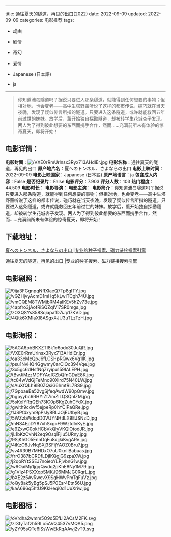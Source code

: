 
---
title: 通往夏天的隧道，再见的出口(2022)
date: 2022-09-09
updated: 2022-09-09
categories: 电影推荐
tags:
- 动画
- 剧情
- 奇幻
- 爱情

- Japanese (日本語)
- ja
---


> 你知道浦岛隧道吗？据说只要进入那条隧道，就能得到任何想要的事物；但相对地，也会变老——高中生塔野薰听说了这样的都市传说，碰巧就在当天夜晚，发现了疑似传言所指的隧道。只要进入这条隧道，或许就能救回五年前过世的妹妹。放学后，薰开始独自探勘隧道，却被转学生花城杏子发现。两人为了得到彼此想要的东西而携手合作，然而……充满前所未有体验的惊奇夏天，即将开始！

## **电影详情**：

**电影封面**：<img src="https://image.tmdb.org/t/p/w200/VXE0rRmUrlnsx3Ryx713AHdlEr.jpg" alt="/VXE0rRmUrlnsx3Ryx713AHdlEr.jpg" title="/VXE0rRmUrlnsx3Ryx713AHdlEr.jpg">
**电影名称**：通往夏天的隧道，再见的出口
**原产地片名**：夏へのトンネル、さよならの出口
**电影上映时间**：2022-09-09
**电影上映国家**：Japanese (日本語)
**原产地语言**：ja
**包含成人内容**：False
**是否纪录片**：False
**电影评分**：7.903
**评分人数**：103
**热门程度**：44.509
**电影时长**：
**电影导演**：
**电影主演**：
**电影简介**：你知道浦岛隧道吗？据说只要进入那条隧道，就能得到任何想要的事物；但相对地，也会变老——高中生塔野薰听说了这样的都市传说，碰巧就在当天夜晚，发现了疑似传言所指的隧道。只要进入这条隧道，或许就能救回五年前过世的妹妹。放学后，薰开始独自探勘隧道，却被转学生花城杏子发现。两人为了得到彼此想要的东西而携手合作，然而……充满前所未有体验的惊奇夏天，即将开始！

## **下载地址**：
[夏へのトンネル、さよならの出口 |专业的种子搜索、磁力链接搜索引擎](https://movie.amd794.com:2083/?search=%E5%A4%8F%E3%81%B8%E3%81%AE%E3%83%88%E3%83%B3%E3%83%8D%E3%83%AB%E3%80%81%E3%81%95%E3%82%88%E3%81%AA%E3%82%89%E3%81%AE%E5%87%BA%E5%8F%A3&ordering=&mode=match_phrase&page_size=10&page=1)

[通往夏天的隧道，再见的出口 |专业的种子搜索、磁力链接搜索引擎](https://movie.amd794.com:2083/?search=%E9%80%9A%E5%BE%80%E5%A4%8F%E5%A4%A9%E7%9A%84%E9%9A%A7%E9%81%93%EF%BC%8C%E5%86%8D%E8%A7%81%E7%9A%84%E5%87%BA%E5%8F%A3&ordering=&mode=match_phrase&page_size=10&page=1)
 

## **电影剧照**：
<img src="https://image.tmdb.org/t/p/original/9ija3FGgnpqNfIXlaeQ7Tp8gITY.jpg" alt="/9ija3FGgnpqNfIXlaeQ7Tp8gITY.jpg" title="/9ija3FGgnpqNfIXlaeQ7Tp8gITY.jpg"><img src="https://image.tmdb.org/t/p/original/vGZHjvyAcmD1mHg5kLwITCgh74U.jpg" alt="/vGZHjvyAcmD1mHg5kLwITCgh74U.jpg" title="/vGZHjvyAcmD1mHg5kLwITCgh74U.jpg"><img src="https://image.tmdb.org/t/p/original/vmCQEM8TWMjbRM4aIKEv5hZv73e.jpg" alt="/vmCQEM8TWMjbRM4aIKEv5hZv73e.jpg" title="/vmCQEM8TWMjbRM4aIKEv5hZv73e.jpg"><img src="https://image.tmdb.org/t/p/original/4apfro3jAofRiSQZqIVi7SR0mgs.jpg" alt="/4apfro3jAofRiSQZqIVi7SR0mgs.jpg" title="/4apfro3jAofRiSQZqIVi7SR0mgs.jpg"><img src="https://image.tmdb.org/t/p/original/zO3QSYs858SqiapafD7iJp17KVD.jpg" alt="/zO3QSYs858SqiapafD7iJp17KVD.jpg" title="/zO3QSYs858SqiapafD7iJp17KVD.jpg"><img src="https://image.tmdb.org/t/p/original/4Qtk6XMIaXl8ASgxXJU3uTLzTzH.jpg" alt="/4Qtk6XMIaXl8ASgxXJU3uTLzTzH.jpg" title="/4Qtk6XMIaXl8ASgxXJU3uTLzTzH.jpg">

## **电影海报**：
<img src="https://image.tmdb.org/t/p/original/5AGA6pbBKXZTI8k1c6odx30JuQR.jpg" alt="/5AGA6pbBKXZTI8k1c6odx30JuQR.jpg" title="/5AGA6pbBKXZTI8k1c6odx30JuQR.jpg"><img src="https://image.tmdb.org/t/p/original/VXE0rRmUrlnsx3Ryx713AHdlEr.jpg" alt="/VXE0rRmUrlnsx3Ryx713AHdlEr.jpg" title="/VXE0rRmUrlnsx3Ryx713AHdlEr.jpg"><img src="https://image.tmdb.org/t/p/original/oa33cMcQpJ6fLCSHpRQwx6Vg1lK.jpg" alt="/oa33cMcQpJ6fLCSHpRQwx6Vg1lK.jpg" title="/oa33cMcQpJ6fLCSHpRQwx6Vg1lK.jpg"><img src="https://image.tmdb.org/t/p/original/psu1NvHQ4Ggwmy0arCiQc394Vqe.jpg" alt="/psu1NvHQ4Ggwmy0arCiQc394Vqe.jpg" title="/psu1NvHQ4Ggwmy0arCiQc394Vqe.jpg"><img src="https://image.tmdb.org/t/p/original/3x5gc6dHsfNqZryipu159IALEPH.jpg" alt="/3x5gc6dHsfNqZryipu159IALEPH.jpg" title="/3x5gc6dHsfNqZryipu159IALEPH.jpg"><img src="https://image.tmdb.org/t/p/original/tBwJiMzzMDFYAqICZbQfnGDaE8K.jpg" alt="/tBwJiMzzMDFYAqICZbQfnGDaE8K.jpg" title="/tBwJiMzzMDFYAqICZbQfnGDaE8K.jpg"><img src="https://image.tmdb.org/t/p/original/tc84wVdGjFeMno90XIrd75N40LW.jpg" alt="/tc84wVdGjFeMno90XIrd75N40LW.jpg" title="/tc84wVdGjFeMno90XIrd75N40LW.jpg"><img src="https://image.tmdb.org/t/p/original/sAuXfQLh9lB0ZQsiG6hmtRL7RS9.jpg" alt="/sAuXfQLh9lB0ZQsiG6hmtRL7RS9.jpg" title="/sAuXfQLh9lB0ZQsiG6hmtRL7RS9.jpg"><img src="https://image.tmdb.org/t/p/original/7GpbaeBa52vgSjfeqAwdW90pQmv.jpg" alt="/7GpbaeBa52vgSjfeqAwdW90pQmv.jpg" title="/7GpbaeBa52vgSjfeqAwdW90pQmv.jpg"><img src="https://image.tmdb.org/t/p/original/bgpyybc6RHYIZt7imZILQSQnlZM.jpg" alt="/bgpyybc6RHYIZt7imZILQSQnlZM.jpg" title="/bgpyybc6RHYIZt7imZILQSQnlZM.jpg"><img src="https://image.tmdb.org/t/p/original/5sKelYRqQEh73IC0p6KgZuhCYdX.jpg" alt="/5sKelYRqQEh73IC0p6KgZuhCYdX.jpg" title="/5sKelYRqQEh73IC0p6KgZuhCYdX.jpg"><img src="https://image.tmdb.org/t/p/original/gwith9cdwf5ejpeRp0hYCIPaQRe.jpg" alt="/gwith9cdwf5ejpeRp0hYCIPaQRe.jpg" title="/gwith9cdwf5ejpeRp0hYCIPaQRe.jpg"><img src="https://image.tmdb.org/t/p/original/1JSPf4xym9pPsIy8RLJOjEUtbyB.jpg" alt="/1JSPf4xym9pPsIy8RLJOjEUtbyB.jpg" title="/1JSPf4xym9pPsIy8RLJOjEUtbyB.jpg"><img src="https://image.tmdb.org/t/p/original/5WZzbWdqdD0VUYNHtILX9EJSNzD.jpg" alt="/5WZzbWdqdD0VUYNHtILX9EJSNzD.jpg" title="/5WZzbWdqdD0VUYNHtILX9EJSNzD.jpg"><img src="https://image.tmdb.org/t/p/original/mNS4EpDY87xhSxgcF9WztdlnKyE.jpg" alt="/mNS4EpDY87xhSxgcF9WztdlnKyE.jpg" title="/mNS4EpDY87xhSxgcF9WztdlnKyE.jpg"><img src="https://image.tmdb.org/t/p/original/e9ZxwC0okHCbVkQlyVKQlOtodJR.jpg" alt="/e9ZxwC0okHCbVkQlyVKQlOtodJR.jpg" title="/e9ZxwC0okHCbVkQlyVKQlOtodJR.jpg"><img src="https://image.tmdb.org/t/p/original/jL1bKzCvhN2eq9OsqlFjiu5URny.jpg" alt="/jL1bKzCvhN2eq9OsqlFjiu5URny.jpg" title="/jL1bKzCvhN2eq9OsqlFjiu5URny.jpg"><img src="https://image.tmdb.org/t/p/original/9SjKhG05EnnDqFu8xjjkiKvgARe.jpg" alt="/9SjKhG05EnnDqFu8xjjkiKvgARe.jpg" title="/9SjKhG05EnnDqFu8xjjkiKvgARe.jpg"><img src="https://image.tmdb.org/t/p/original/4iKzO8JvNqSXj3SFijYAOZ0Bru7.jpg" alt="/4iKzO8JvNqSXj3SFijYAOZ0Bru7.jpg" title="/4iKzO8JvNqSXj3SFijYAOZ0Bru7.jpg"><img src="https://image.tmdb.org/t/p/original/sv4R30B7MHDxO7uU0knllBabuas.jpg" alt="/sv4R30B7MHDxO7uU0knllBabuas.jpg" title="/sv4R30B7MHDxO7uU0knllBabuas.jpg"><img src="https://image.tmdb.org/t/p/original/frrO387bCRDfLDjIKQgjG9zpaXW.jpg" alt="/frrO387bCRDfLDjIKQgjG9zpaXW.jpg" title="/frrO387bCRDfLDjIKQgjG9zpaXW.jpg"><img src="https://image.tmdb.org/t/p/original/j2qoRYtSSEJ7noieoYLPjvbnG1w.jpg" alt="/j2qoRYtSSEJ7noieoYLPjvbnG1w.jpg" title="/j2qoRYtSSEJ7noieoYLPjvbnG1w.jpg"><img src="https://image.tmdb.org/t/p/original/w9OaiMp1jgqQwdq2pKhE8Ny1M79.jpg" alt="/w9OaiMp1jgqQwdq2pKhE8Ny1M79.jpg" title="/w9OaiMp1jgqQwdq2pKhE8Ny1M79.jpg"><img src="https://image.tmdb.org/t/p/original/g1Vlz4PSXXopSMKJ96MMJG0RqrL.jpg" alt="/g1Vlz4PSXXopSMKJ96MMJG0RqrL.jpg" title="/g1Vlz4PSXXopSMKJ96MMJG0RqrL.jpg"><img src="https://image.tmdb.org/t/p/original/bXE2z5AvRwevX9SgHWvPmTgFuVz.jpg" alt="/bXE2z5AvRwevX9SgHWvPmTgFuVz.jpg" title="/bXE2z5AvRwevX9SgHWvPmTgFuVz.jpg"><img src="https://image.tmdb.org/t/p/original/oQy8ak5yBg5pSJ5P0Esr4Etn56U.jpg" alt="/oQy8ak5yBg5pSJ5P0Esr4Etn56U.jpg" title="/oQy8ak5yBg5pSJ5P0Esr4Etn56U.jpg"><img src="https://image.tmdb.org/t/p/original/kaA696q5htU9KkHeqi0d1UuXriw.jpg" alt="/kaA696q5htU9KkHeqi0d1UuXriw.jpg" title="/kaA696q5htU9KkHeqi0d1UuXriw.jpg">

## **电影图标**：
<img src="https://image.tmdb.org/t/p/original/oVrdha2wmm5O9d5EfLI2ACsM2FK.svg" alt="/oVrdha2wmm5O9d5EfLI2ACsM2FK.svg" title="/oVrdha2wmm5O9d5EfLI2ACsM2FK.svg"><img src="https://image.tmdb.org/t/p/original/zr3tyTafzh5RLo5AVQ4537vMQA5.png" alt="/zr3tyTafzh5RLo5AVQ4537vMQA5.png" title="/zr3tyTafzh5RLo5AVQ4537vMQA5.png"><img src="https://image.tmdb.org/t/p/original/yZY95sQTe6iSsWwEkRqAAwj2vT9.svg" alt="/yZY95sQTe6iSsWwEkRqAAwj2vT9.svg" title="/yZY95sQTe6iSsWwEkRqAAwj2vT9.svg">
